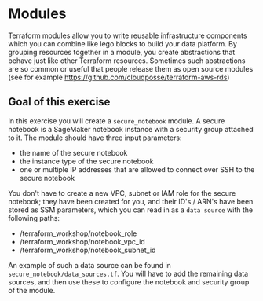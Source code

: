 # Modules

Terraform modules allow you to write reusable infrastructure components which you can combine like lego blocks
to build your data platform. By grouping resources together in a module, you create abstractions that behave just like
other Terraform resources. Sometimes such abstractions are so common or useful that people release them as open source modules 
(see for example https://github.com/cloudposse/terraform-aws-rds)

## Goal of this exercise

In this exercise you will create a `secure_notebook` module. A secure notebook is a SageMaker notebook 
instance with a security group attached to it. The module should have three input parameters:
- the name of the secure notebook
- the instance type of the secure notebook
- one or multiple IP addresses that are allowed to connect over SSH to the secure notebook

You don't have to create a new VPC, subnet or IAM role for the secure notebook; they have been created for you, 
and their ID's / ARN's have been stored as SSM parameters, which you can read in as a `data source` with the following paths:
- /terraform_workshop/notebook_role
- /terraform_workshop/notebook_vpc_id
- /terraform_workshop/notebook_subnet_id

An example of such a data source can be found in `secure_notebook/data_sources.tf`. You will have to add the remaining data sources, and then use these to configure the notebook and security group of the module. 
